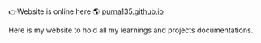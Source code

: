 👉Website is online here 🌎 [purna135.github.io](https://purna135.github.io/)

Here is my website to hold all my learnings and projects documentations.
